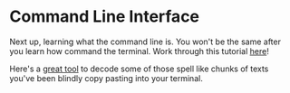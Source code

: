 # Command Line Interface

Next up, learning what the command line is. You won't be the same after you learn how command the terminal. Work through this tutorial [here](https://tutorial.djangogirls.org/en/intro\_to\_command\_line)!

Here's a [great tool](https://explainshell.com) to decode some of those spell like chunks of texts you've been blindly copy pasting into your terminal.
